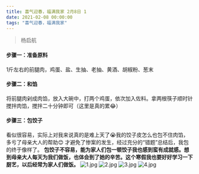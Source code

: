 ```yaml
---
title: 喜气迎春，福满我家 2月8日 1
date: 2021-02-08 00:00:00
tags: "喜气迎春，福满我家"
---
```

> 杨启航
#### 步骤一：准备原料  
1斤左右的前腿肉，鸡蛋、盐、生抽、老抽、黄酒、胡椒粉、葱末
#### 步骤二：和馅
将前腿肉剁成肉馅，放入大碗中，打两个鸡蛋，依次加入佐料。拿两根筷子顺时针搅拌肉馅，搅拌二十分钟即可（这里是真的累😂）
#### 步骤三：包饺子
看似很容易，实际上对我来说真的是难上天了😭我的饺子皮怎么也包不住肉馅，多亏了母亲大人的帮助😊 才避免了惨案的发生，经过充分的“错题”总结后，我包的终于像样了。
**包饺子不容易，能为家人们包一顿饺子我也感到蛮有成就感。想到母亲大人每天为我们做饭，也体会到了她的辛苦。这个寒假我也要好好学习一下厨艺，以后经常为家人们做饭。**
![1.jpg](https://i.loli.net/2021/02/09/XQbcMOnlWUDLFBS.jpg)
![2.jpg](https://i.loli.net/2021/02/09/klr3jfR7zOV2yPG.jpg)
![3.jpg](https://i.loli.net/2021/02/09/2djTuEO7qZVQRSl.jpg)
![4.jpg](https://i.loli.net/2021/02/09/Wznp4fTONFIZPlq.jpg)
